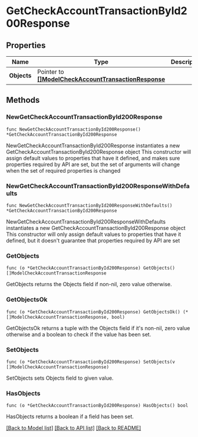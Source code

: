 # GetCheckAccountTransactionById200Response

## Properties

Name | Type | Description | Notes
------------ | ------------- | ------------- | -------------
**Objects** | Pointer to [**[]ModelCheckAccountTransactionResponse**](ModelCheckAccountTransactionResponse.md) |  | [optional] 

## Methods

### NewGetCheckAccountTransactionById200Response

`func NewGetCheckAccountTransactionById200Response() *GetCheckAccountTransactionById200Response`

NewGetCheckAccountTransactionById200Response instantiates a new GetCheckAccountTransactionById200Response object
This constructor will assign default values to properties that have it defined,
and makes sure properties required by API are set, but the set of arguments
will change when the set of required properties is changed

### NewGetCheckAccountTransactionById200ResponseWithDefaults

`func NewGetCheckAccountTransactionById200ResponseWithDefaults() *GetCheckAccountTransactionById200Response`

NewGetCheckAccountTransactionById200ResponseWithDefaults instantiates a new GetCheckAccountTransactionById200Response object
This constructor will only assign default values to properties that have it defined,
but it doesn't guarantee that properties required by API are set

### GetObjects

`func (o *GetCheckAccountTransactionById200Response) GetObjects() []ModelCheckAccountTransactionResponse`

GetObjects returns the Objects field if non-nil, zero value otherwise.

### GetObjectsOk

`func (o *GetCheckAccountTransactionById200Response) GetObjectsOk() (*[]ModelCheckAccountTransactionResponse, bool)`

GetObjectsOk returns a tuple with the Objects field if it's non-nil, zero value otherwise
and a boolean to check if the value has been set.

### SetObjects

`func (o *GetCheckAccountTransactionById200Response) SetObjects(v []ModelCheckAccountTransactionResponse)`

SetObjects sets Objects field to given value.

### HasObjects

`func (o *GetCheckAccountTransactionById200Response) HasObjects() bool`

HasObjects returns a boolean if a field has been set.


[[Back to Model list]](../README.md#documentation-for-models) [[Back to API list]](../README.md#documentation-for-api-endpoints) [[Back to README]](../README.md)


